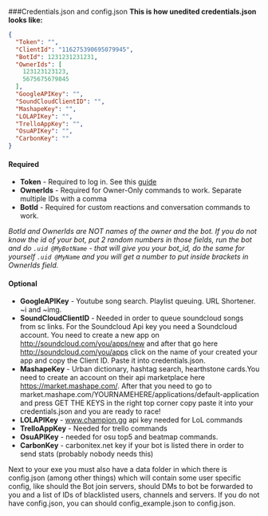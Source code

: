 ###Credentials.json and config.json
**This is how unedited credentials.json looks like:**
```json
{
  "Token": "",
  "ClientId": "116275390695079945",
  "BotId": 1231231231231,
  "OwnerIds": [
    123123123123,
    5675675679845
  ],
  "GoogleAPIKey": "",
  "SoundCloudClientID": "",
  "MashapeKey": "",
  "LOLAPIKey": "",
  "TrelloAppKey": "",
  "OsuAPIKey": "",
  "CarbonKey": ""
}
```
#### Required
- **Token** - Required to log in. See this [guide](http://discord.kongslien.net/guide.html)
- **OwnerIds** - Required for Owner-Only commands to work. Separate multiple IDs with a comma
- **BotId** - Required for custom reactions and conversation commands to work.

*BotId and OwnerIds are NOT names of the owner and the bot. If you do not know the id of your bot, put 2 random numbers in those fields, run the bot and do `.uid @MyBotName` - that will give you your bot\_id, do the same for yourself `.uid @MyName` and you will get a number to put inside brackets in OwnerIds field.*

#### Optional
- **GoogleAPIKey** - Youtube song search. Playlist queuing. URL Shortener. ~i and ~img. 
- **SoundCloudClientID** - Needed in order to queue soundcloud songs from sc links. For the Soundcloud Api key you need a Soundcloud account. You need to create a new app on http://soundcloud.com/you/apps/new and after that go here http://soundcloud.com/you/apps click on the name of your created your app and copy the Client ID. Paste it into credentials.json. 
- **MashapeKey** - Urban dictionary, hashtag search, hearthstone cards.You need to create an account on their api marketplace here https://market.mashape.com/. After that you need to go to market.mashape.com/YOURNAMEHERE/applications/default-application and press GET THE KEYS in the right top corner copy paste it into your credentials.json and you are ready to race! 
- **LOLAPIKey** - www.champion.gg api key needed for LoL commands
- **TrelloAppKey** - Needed for trello commands
- **OsuAPIKey** - needed for osu top5 and beatmap commands. 
- **CarbonKey** - carbonitex.net key if your bot is listed there in order to send stats (probably nobody needs this)

Next to your exe you must also have a data folder in which there is config.json (among other things) which will contain some user specific config, like should the Bot join servers, should DMs to bot be forwarded to you and a list of IDs of blacklisted users, channels and servers. If you do not have config.json, you can should config_example.json to config.json.
```
